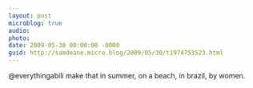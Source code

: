 ```yaml
---
layout: post
microblog: true
audio: 
photo: 
date: 2009-05-30 00:00:00 -0000
guid: http://samdeane.micro.blog/2009/05/30/t1974753523.html
---
```

@everythingabili make that in summer, on a beach, in brazil, by women.

